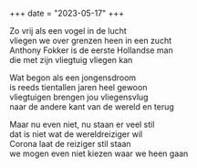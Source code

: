 +++
date = "2023-05-17"
+++

Zo vrij als een vogel in de lucht \
vliegen we over grenzen heen in een zucht  \
Anthony Fokker is de eerste Hollandse man \
die met zijn vliegtuig vliegen kan

Wat begon als een jongensdroom \
is reeds tientallen jaren heel gewoon  \
vliegtuigen brengen jou vliegensvlug \
naar de andere kant van de wereld en terug

Maar nu even niet, nu staan er veel stil \
dat is niet wat de wereldreiziger wil \
Corona laat de reiziger stil staan \
we mogen even niet kiezen waar we heen gaan
